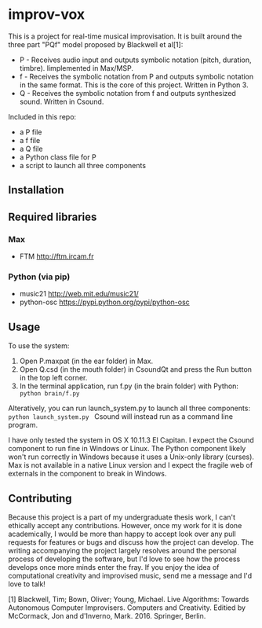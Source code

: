 # improv-vox

This is a project for real-time musical improvisation. It is built around the three part "PQf" model proposed by Blackwell et al[1]:

* P - Receives audio input and outputs symbolic notation (pitch, duration, timbre). Iimplemented in Max/MSP.
* f - Receives the symbolic notation from P and outputs symbolic notation in the same format. This is the core of this project. Written in Python 3.
* Q - Receives the symbolic notation from f and outputs synthesized sound. Written in Csound.

Included in this repo:
* a P file
* a f file
* a Q file
* a Python class file for P
* a script to launch all three components

## Installation

## Required libraries

### Max

* FTM http://ftm.ircam.fr

### Python (via pip)

* music21 http://web.mit.edu/music21/
* python-osc https://pypi.python.org/pypi/python-osc

## Usage

To use the system:

1.  Open P.maxpat (in the ear folder) in Max.
2.  Open Q.csd (in the mouth folder) in CsoundQt and press the Run button in the top left corner.
3.  In the terminal application, run f.py (in the brain folder) with Python: <code> python brain/f.py </code>


Alteratively, you can run launch_system.py to launch all three components: <code> python launch_system.py </code> Csound will instead run as a command line program.

I have only tested the system in OS X 10.11.3 El Capitan. I expect the Csound component to run fine in Windows or Linux. The Python component likely won't run correctly in Windows because it uses a Unix-only library (curses). Max is not available in a native Linux version and I expect the fragile web of externals in the component to break in Windows.

## Contributing

Because this project is a part of my undergraduate thesis work, I can't ethically accept any contributions. However, once my work for it is done academically, I would be more than happy to accept look over any pull requests for features or bugs and discuss how the project can develop. The writing accompanying the project largely resolves around the personal process of developing the software, but I'd love to see how the process develops once more minds enter the fray. If you enjoy the idea of computational creativity and improvised music, send me a message and I'd love to talk!

[1] Blackwell, Tim; Bown, Oliver; Young, Michael. Live Algorithms: Towards Autonomous Computer Improvisers. Computers and Creativity. Editied by McCormack, Jon and d'Inverno, Mark. 2016. Springer, Berlin.
